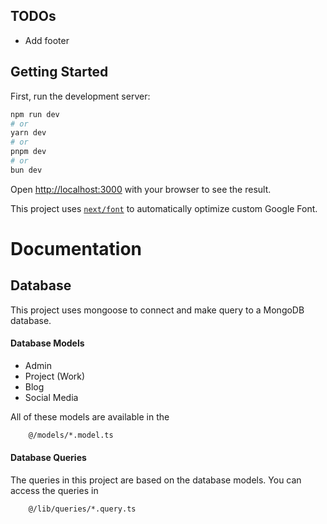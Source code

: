 ## TODOs
- Add footer

## Getting Started

First, run the development server:

```bash
npm run dev
# or
yarn dev
# or
pnpm dev
# or
bun dev
```

Open [http://localhost:3000](http://localhost:3000) with your browser to see the result.

This project uses [`next/font`](https://nextjs.org/docs/basic-features/font-optimization) to automatically optimize custom Google Font.

# Documentation

## Database

This project uses mongoose to connect and make query to a MongoDB database.

#### Database Models

- Admin
- Project (Work)
- Blog
- Social Media

All of these models are available in the

```bash
    @/models/*.model.ts
```

#### Database Queries

The queries in this project are based on the database models. You can access the queries in

```bash
    @/lib/queries/*.query.ts
```

